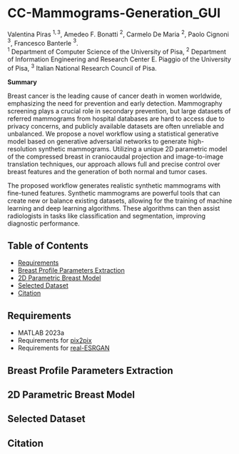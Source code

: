 # CC-Mammograms-Generation_GUI
<!-- # ![icon](images/Pipeline.pdf)  -->
<!-- # <img src="images/Pipeline.pdf" align="left" width="50px"/>  -->

Valentina Piras $^{1,3}$, Amedeo F. Bonatti $^{2}$, Carmelo De Maria $^{2}$, Paolo Cignoni $^3$, Francesco Banterle $^3$.<br>
$^1$ Department of Computer Science of the University of Pisa, $^2$ Department of Information Engineering and Research Center E. Piaggio of the University of Pisa, $^3$ Italian National Research Council of Pisa.


**Summary**

Breast cancer is the leading cause of cancer death in women worldwide, emphasizing the need for prevention and early detection. Mammography screening plays a crucial role in secondary prevention, but large datasets of referred mammograms from hospital databases are hard to access due to privacy concerns, and publicly available datasets are often unreliable and unbalanced. We propose a novel workflow using a statistical generative model based on generative adversarial networks to generate high-resolution synthetic mammograms. Utilizing a unique 2D parametric model of the compressed breast in craniocaudal projection and image-to-image translation techniques, our approach allows full and precise control over breast features and the generation of both normal and tumor cases.

The proposed workflow generates realistic synthetic mammograms with fine-tuned features. Synthetic mammograms are powerful tools that can create new or balance existing datasets, allowing for the training of machine learning and deep learning algorithms. These algorithms can then assist radiologists in tasks like classification and segmentation, improving diagnostic performance.

## Table of Contents
* [Requirements](#requirements)
* [Breast Profile Parameters Extraction](#breast-profile-parameters-extraction)
* [2D Parametric Breast Model](#2D-parametric-breast-model)
* [Selected Dataset](#selected-dataset)
* [Citation](#citation)

## Requirements
- MATLAB 2023a
- Requirements for [pix2pix](https://github.com/phillipi/pix2pix)
- Requirements for [real-ESRGAN](https://github.com/xinntao/Real-ESRGAN)

## Breast Profile Parameters Extraction

## 2D Parametric Breast Model

## Selected Dataset

## Citation
